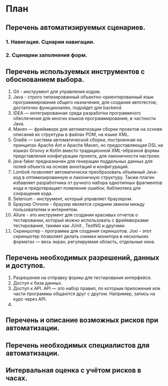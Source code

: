 # План

## Перечень автоматизируемых сценариев.

### 1. Навигация. Сцнарии навигации.



### 2. Сценарии заполнения форм. 



## Перечень используемых инструментов с обоснованием выбора. 

1. Git - инструмент для управления кодом.
2. Java - строго типизированный объектно-ориентированный язык программирования общего назначения, 
для создания автотестов; достаточно функционален, подойдет для backend.
3. IDEA — интегрированная среда разработки программного обеспечения 
для многих языков программирования, в частности Java.
4. Maven — фреймворк для автоматизации сборки проектов на основе описания их структуры 
в файлах POM, на языке XML.
5. Gradle — система автоматической сборки, построенная на принципах Apache Ant и Apache Maven, 
но предоставляющая DSL на языках Groovy и Kotlin 
вместо традиционной XML-образной формы представления конфигурации проекта,
для лаконичности настроек.
6. java-faker предназначен для генерации поддельных данных для полей объекта
на основе аннотаций и конфигураций.
7. Lombok позволяет автоматически преобразовать объемный Java-код
в оптимизированную и лаконичную структуру. 
Также плагин избавляет разработчика от ручного набора однотипных фрагментов кода
и предотвращает появление ошибок; 
библиотека для сокращения кода.
8. Selenium - инструмент, который управляет браузером.
9. Браузер Chrome - браузер является средним звеном между пользователем и интернетом.
10. Allure - это инструмент для создания красивых отчетов о тестировании, 
который можно использовать с фреймворками тестирования, такими как JUnit , TestNG и другими.
11. Скриншотер - программа для создания скриншотов. 
Joxi - этот скриншотер позволяет делать снимки монитора в нескольких форматах — 
весь экран, регулируемая область, отдельные окна.

## Перечень необходимых разрешений, данных и доступов.

1. Разрешение на отправку формы для тестирования интерфейся.
2. Доступ к база данных.
3. Доступ к API.  API — это набор правил, по которым приложения или части программы общаются друг с другом.
Например, запись на курс через API.
4. 


## Перечень и описание возможных рисков при автоматизации.


## Перечень необходимых специалистов для автоматизации.


## Интервальная оценка с учётом рисков в часах.